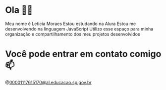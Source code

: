 # Ola 👋🏻
Meu nome é Leticia Moraes
Estou estudando na Alura
Estou me desenvolvendo na linguagem JavaScript
Utilizo esse espaço para minha organização e compartilhamento dos meu projetos desenvolvidos

# Você pode entrar em contato comigo 📫
@00001117615170@al.educacao.sp.gov.br
